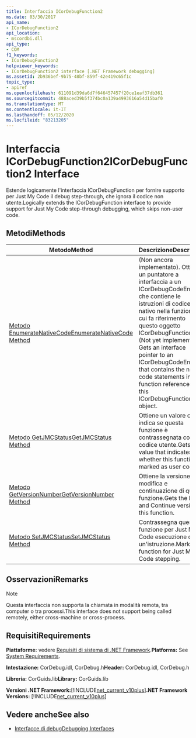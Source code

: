 ```yaml
---
title: Interfaccia ICorDebugFunction2
ms.date: 03/30/2017
api_name:
- ICorDebugFunction2
api_location:
- mscordbi.dll
api_type:
- COM
f1_keywords:
- ICorDebugFunction2
helpviewer_keywords:
- ICorDebugFunction2 interface [.NET Framework debugging]
ms.assetid: 2b936bef-9b75-48bf-859f-42e419c65f1c
topic_type:
- apiref
ms.openlocfilehash: 611091d39da6d7f646457457f20ce1eaf37db361
ms.sourcegitcommit: 488aced39b5f374bc0a139a4993616a54d15baf0
ms.translationtype: MT
ms.contentlocale: it-IT
ms.lasthandoff: 05/12/2020
ms.locfileid: "83213205"
---
```

# <a name="icordebugfunction2-interface"></a><span data-ttu-id="37519-102">Interfaccia ICorDebugFunction2</span><span class="sxs-lookup"><span data-stu-id="37519-102">ICorDebugFunction2 Interface</span></span>

<span data-ttu-id="37519-103">Estende logicamente l'interfaccia ICorDebugFunction per fornire supporto per Just My Code il debug step-through, che ignora il codice non utente.</span><span class="sxs-lookup"><span data-stu-id="37519-103">Logically extends the ICorDebugFunction interface to provide support for Just My Code step-through debugging, which skips non-user code.</span></span>  
  
## <a name="methods"></a><span data-ttu-id="37519-104">Metodi</span><span class="sxs-lookup"><span data-stu-id="37519-104">Methods</span></span>  
  
|<span data-ttu-id="37519-105">Metodo</span><span class="sxs-lookup"><span data-stu-id="37519-105">Method</span></span>|<span data-ttu-id="37519-106">Descrizione</span><span class="sxs-lookup"><span data-stu-id="37519-106">Description</span></span>|  
|------------|-----------------|  
|[<span data-ttu-id="37519-107">Metodo EnumerateNativeCode</span><span class="sxs-lookup"><span data-stu-id="37519-107">EnumerateNativeCode Method</span></span>](icordebugfunction2-enumeratenativecode-method.md)|<span data-ttu-id="37519-108">(Non ancora implementato). Ottiene un puntatore a interfaccia a un ICorDebugCodeEnum che contiene le istruzioni di codice nativo nella funzione a cui fa riferimento questo oggetto ICorDebugFunction2.</span><span class="sxs-lookup"><span data-stu-id="37519-108">(Not yet implemented.) Gets an interface pointer to an ICorDebugCodeEnum that contains the native code statements in the function referenced by this ICorDebugFunction2 object.</span></span>|  
|[<span data-ttu-id="37519-109">Metodo GetJMCStatus</span><span class="sxs-lookup"><span data-stu-id="37519-109">GetJMCStatus Method</span></span>](icordebugfunction2-getjmcstatus-method.md)|<span data-ttu-id="37519-110">Ottiene un valore che indica se questa funzione è contrassegnata come codice utente.</span><span class="sxs-lookup"><span data-stu-id="37519-110">Gets a value that indicates whether this function is marked as user code.</span></span>|  
|[<span data-ttu-id="37519-111">Metodo GetVersionNumber</span><span class="sxs-lookup"><span data-stu-id="37519-111">GetVersionNumber Method</span></span>](icordebugfunction2-getversionnumber-method.md)|<span data-ttu-id="37519-112">Ottiene la versione di modifica e continuazione di questa funzione.</span><span class="sxs-lookup"><span data-stu-id="37519-112">Gets the Edit and Continue version of this function.</span></span>|  
|[<span data-ttu-id="37519-113">Metodo SetJMCStatus</span><span class="sxs-lookup"><span data-stu-id="37519-113">SetJMCStatus Method</span></span>](icordebugfunction2-setjmcstatus-method.md)|<span data-ttu-id="37519-114">Contrassegna questa funzione per Just My Code esecuzione di un'istruzione.</span><span class="sxs-lookup"><span data-stu-id="37519-114">Marks this function for Just My Code stepping.</span></span>|  
  
## <a name="remarks"></a><span data-ttu-id="37519-115">Osservazioni</span><span class="sxs-lookup"><span data-stu-id="37519-115">Remarks</span></span>  
  
> [!NOTE]
> <span data-ttu-id="37519-116">Questa interfaccia non supporta la chiamata in modalità remota, tra computer o tra processi.</span><span class="sxs-lookup"><span data-stu-id="37519-116">This interface does not support being called remotely, either cross-machine or cross-process.</span></span>  
  
## <a name="requirements"></a><span data-ttu-id="37519-117">Requisiti</span><span class="sxs-lookup"><span data-stu-id="37519-117">Requirements</span></span>  
 <span data-ttu-id="37519-118">**Piattaforme:** vedere [Requisiti di sistema di .NET Framework](../../get-started/system-requirements.md).</span><span class="sxs-lookup"><span data-stu-id="37519-118">**Platforms:** See [System Requirements](../../get-started/system-requirements.md).</span></span>  
  
 <span data-ttu-id="37519-119">**Intestazione:** CorDebug.idl, CorDebug.h</span><span class="sxs-lookup"><span data-stu-id="37519-119">**Header:** CorDebug.idl, CorDebug.h</span></span>  
  
 <span data-ttu-id="37519-120">**Libreria:** CorGuids.lib</span><span class="sxs-lookup"><span data-stu-id="37519-120">**Library:** CorGuids.lib</span></span>  
  
 <span data-ttu-id="37519-121">**Versioni .NET Framework:**[!INCLUDE[net_current_v10plus](../../../../includes/net-current-v10plus-md.md)]</span><span class="sxs-lookup"><span data-stu-id="37519-121">**.NET Framework Versions:** [!INCLUDE[net_current_v10plus](../../../../includes/net-current-v10plus-md.md)]</span></span>  
  
## <a name="see-also"></a><span data-ttu-id="37519-122">Vedere anche</span><span class="sxs-lookup"><span data-stu-id="37519-122">See also</span></span>

- [<span data-ttu-id="37519-123">Interfacce di debug</span><span class="sxs-lookup"><span data-stu-id="37519-123">Debugging Interfaces</span></span>](debugging-interfaces.md)
